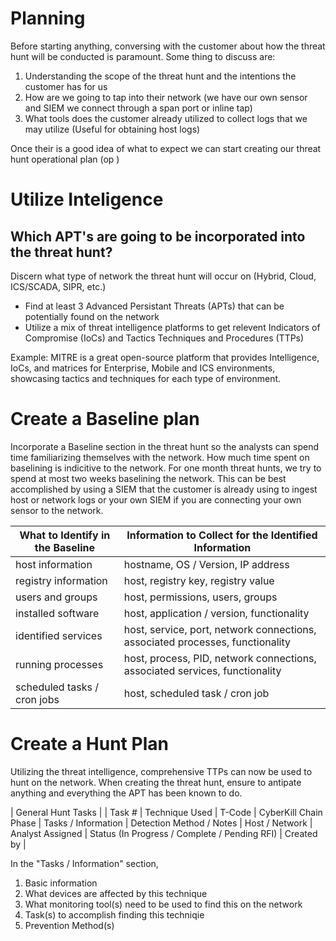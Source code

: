# Planning

Before starting anything, conversing with the customer about how the threat hunt will be conducted is paramount. Some thing to discuss are: 
1. Understanding the scope of the threat hunt and the intentions the customer has for us
2. How are we going to tap into their network (we have our own sensor and SIEM we connect through a span port or inline tap)
3. What tools does the customer already utilized to collect logs that we may utilize (Useful for obtaining host logs)

Once their is a good idea of what to expect we can start creating our threat hunt operational plan (op )

# Utilize Inteligence

## Which APT's are going to be incorporated into the threat hunt?
Discern what type of network the threat hunt will occur on (Hybrid, Cloud, ICS/SCADA, SIPR, etc.)
- Find at least 3 Advanced Persistant Threats (APTs) that can be potentially found on the network
- Utilize a mix of threat intelligence platforms to get relevent Indicators of Compromise (IoCs) and Tactics Techniques and Procedures (TTPs)

Example: MITRE is a great open-source platform that provides Intelligence, IoCs, and matrices for Enterprise, Mobile and ICS environments, showcasing tactics and techniques for each type of environment.

# Create a Baseline plan
Incorporate a Baseline section in the threat hunt so the analysts can spend time familiarizing themselves with the network. How much time spent on baselining is indicitive to the network. For one month threat hunts, we try to spend at most two weeks baselining the network. This can be best accomplished by using a SIEM that the customer is already using to ingest host or network logs or your own SIEM if you are connecting your own sensor to the network.

| What to Identify in the Baseline | Information to Collect for the Identified Information |
| ---------------------------------- | ----------|
| host information | hostname, OS / Version, IP address |
| registry information | host, registry key, registry value |
| users and groups | host, permissions, users, groups |
| installed software | host, application / version, functionality |
| identified services | host, service, port, network connections, associated processes, functionality |
| running processes | host, process, PID, network connections, associated services, functionality |
| scheduled tasks / cron jobs | host, scheduled task / cron job |

# Create a Hunt Plan
Utilizing the threat intelligence, comprehensive TTPs can now be used to hunt on the network. When creating the threat hunt, ensure to antipate anything and everything the APT has been known to do.

| General Hunt Tasks | 
| Task # | Technique Used | T-Code | CyberKill Chain Phase | Tasks / Information | Detection Method / Notes | Host / Network | Analyst Assigned | Status (In Progress / Complete / Pending RFI) | Created by |

In the "Tasks / Information" section,
1. Basic information
2. What devices are affected by this technique
3. What monitoring tool(s) need to be used to find this on the network
4. Task(s) to accomplish finding this techniqie
5. Prevention Method(s)



